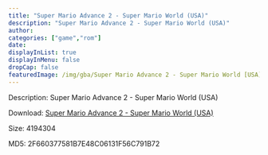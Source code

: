 ```yaml
---
title: "Super Mario Advance 2 - Super Mario World (USA)"
description: "Super Mario Advance 2 - Super Mario World (USA)"
author: 
categories: ["game","rom"]
date: 
displayInList: true
displayInMenu: false
dropCap: false
featuredImage: /img/gba/Super Mario Advance 2 - Super Mario World [USA].jpg
---
```


Description: Super Mario Advance 2 - Super Mario World (USA)

Download: <a style="text-decoration:underline;" href="https://mega.nz/#!GHJCSaaA!TubR3z_lSiwe9HPnhprF4WG1i7C8biUW0A1DngHuhjI" target = "_blank" rel = "nofollow" > Super Mario Advance 2 - Super Mario World (USA)</a>

Size: 4194304

MD5: 2F660377581B7E48C06131F56C791B72

